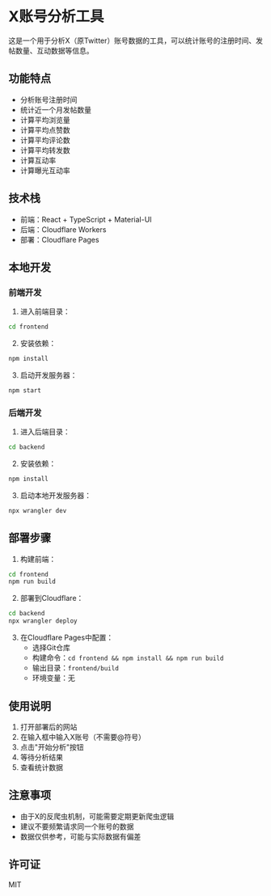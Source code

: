 # X账号分析工具

这是一个用于分析X（原Twitter）账号数据的工具，可以统计账号的注册时间、发帖数量、互动数据等信息。

## 功能特点

- 分析账号注册时间
- 统计近一个月发帖数量
- 计算平均浏览量
- 计算平均点赞数
- 计算平均评论数
- 计算平均转发数
- 计算互动率
- 计算曝光互动率

## 技术栈

- 前端：React + TypeScript + Material-UI
- 后端：Cloudflare Workers
- 部署：Cloudflare Pages

## 本地开发

### 前端开发

1. 进入前端目录：
```bash
cd frontend
```

2. 安装依赖：
```bash
npm install
```

3. 启动开发服务器：
```bash
npm start
```

### 后端开发

1. 进入后端目录：
```bash
cd backend
```

2. 安装依赖：
```bash
npm install
```

3. 启动本地开发服务器：
```bash
npx wrangler dev
```

## 部署步骤

1. 构建前端：
```bash
cd frontend
npm run build
```

2. 部署到Cloudflare：
```bash
cd backend
npx wrangler deploy
```

3. 在Cloudflare Pages中配置：
   - 选择Git仓库
   - 构建命令：`cd frontend && npm install && npm run build`
   - 输出目录：`frontend/build`
   - 环境变量：无

## 使用说明

1. 打开部署后的网站
2. 在输入框中输入X账号（不需要@符号）
3. 点击"开始分析"按钮
4. 等待分析结果
5. 查看统计数据

## 注意事项

- 由于X的反爬虫机制，可能需要定期更新爬虫逻辑
- 建议不要频繁请求同一个账号的数据
- 数据仅供参考，可能与实际数据有偏差

## 许可证

MIT 